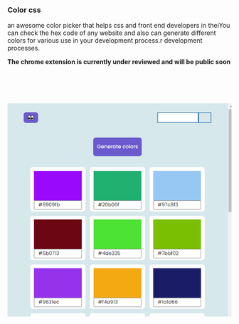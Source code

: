 ### Color  css
 


<p>
an awesome color picker that helps css and front end developers in theiYou can check the hex code of any website and also can generate different colors for various use in your development process.r development processes.
</p>

<b> 
The chrome extension is currently under reviewed and will be public soon
</b>
<br> <br> <br> <br> <br> <br> 

<center>
<img src="./images/tile.PNG">
</center>